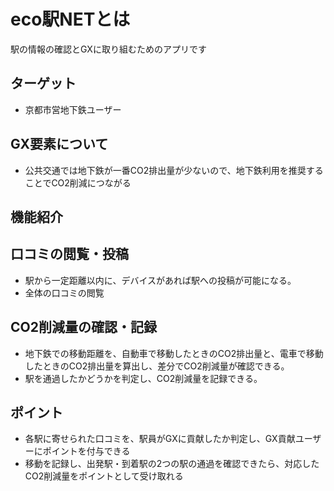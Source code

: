 <h1>eco駅NETとは</h1>
<p>駅の情報の確認とGXに取り組むためのアプリです</p>

<h2>ターゲット</h2>
<ul>
    <li>京都市営地下鉄ユーザー</li>
</ul>

<h2>GX要素について</h2>
<ul>
    <li>公共交通では地下鉄が一番CO2排出量が少ないので、地下鉄利用を推奨することでCO2削減につながる</li>
</ul>

</section>

<section>

<h1>機能紹介</h1>

<h2>口コミの閲覧・投稿</h2>
<ul>
    <li>駅から一定距離以内に、デバイスがあれば駅への投稿が可能になる。
    </li>
    <li>全体の口コミの閲覧
    </li>

</ul>
<h2>CO2削減量の確認・記録</h2>
<ul>
    <li>地下鉄での移動距離を、自動車で移動したときのCO2排出量と、電車で移動したときのCO2排出量を算出し、差分でCO2削減量が確認できる。
    </li>
    <li>駅を通過したかどうかを判定し、CO2削減量を記録できる。
</ul>
<h2>ポイント</h2>
<ul>
    <li>各駅に寄せられた口コミを、駅員がGXに貢献したか判定し、GX貢献ユーザーにポイントを付与できる</li>
    <li>移動を記録し、出発駅・到着駅の2つの駅の通過を確認できたら、対応したCO2削減量をポイントとして受け取れる</li>
</ul>

